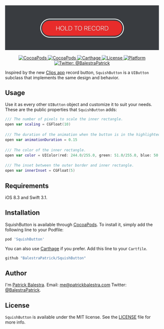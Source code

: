 <p align="center">
    <img src="demo.gif" width="650" max-width="50%" />
</p>

<p align="center">
    <a href="https://travis-ci.org/BalestraPatrick/SquishButton">
        <img src="http://img.shields.io/travis/BalestraPatrick/SquishButton.svg?style=flat" alt="CocoaPods" />
    </a>
    <a href="https://cocoapods.org/pods/SquishButton">
        <img src="https://img.shields.io/cocoapods/v/SquishButton.svg" alt="CocoaPods" />
    </a>
    <a href="https://github.com/Carthage/Carthage">
        <img src="https://img.shields.io/badge/carthage-compatible-4BC51D.svg?style=flat" alt="Carthage" />
    </a>
    <a href="http://cocoapods.org/pods/SquishButton">
        <img src="https://img.shields.io/cocoapods/l/SquishButton.svg?style=flat" alt="License" />
    </a>
    <a href="http://cocoapods.org/pods/SquishButton">
        <img src="https://img.shields.io/cocoapods/p/SquishButton.svg?style=flat" alt="Platform" />
    </a>
    <a href="https://twitter.com/BalestraPatrick">
        <img src="https://img.shields.io/badge/contact-@BalestraPatrick-yellow.svg?style=flat" alt="Twitter: @BalestraPatrick" />
    </a>
</p>

Inspired by the new [Clips app](http://www.apple.com/lae/clips/) record button, `SquishButton` is a `UIButton` subclass that implements the same design and behavior.

## Usage
Use it as every other `UIButton` object and customize it to suit your needs. These are the public properties that `SquishButton` adds:

```swift
/// The number of pixels to scale the inner rectangle.
open var scaling = CGFloat(10)

/// The duration of the animation when the button is in the highlighted state.
open var animationDuration = 0.15

/// The color of the inner rectangle.
open var color = UIColor(red: 244.0/255.0, green: 51.0/255.0, blue: 50.0/255.0, alpha: 1.0)

/// The inset between the outer border and inner rectangle.
open var innerInset = CGFloat(5)
```

## Requirements
iOS 8.3 and Swift 3.1. 

## Installation

SquishButton is available through [CocoaPods](http://cocoapods.org). To install
it, simply add the following line to your Podfile:

```ruby
pod 'SquishButton'
```

You can also use [Carthage](https://github.com/Carthage/Carthage) if you prefer. Add this line to your `Cartfile`.

```ruby
github "BalestraPatrick/SquishButton"
```

## Author

I'm [Patrick Balestra](http://www.patrickbalestra.com).
Email: [me@patrickbalestra.com](mailto:me@patrickbalestra.com)
Twitter: [@BalestraPatrick](http://twitter.com/BalestraPatrick).

## License

`SquishButton` is available under the MIT license. See the [LICENSE](LICENSE) file for more info.
